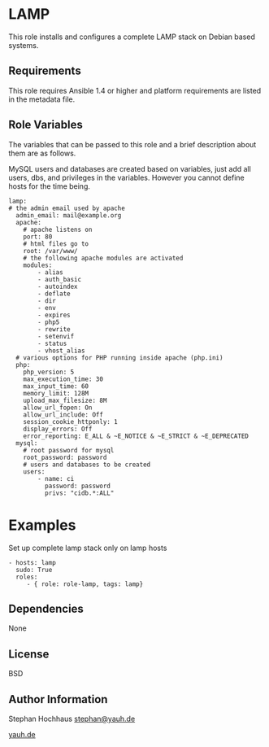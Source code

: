 LAMP
=====

This role installs and configures a complete LAMP stack on Debian based systems.

Requirements
------------

This role requires Ansible 1.4 or higher and platform requirements are listed in the metadata file.

Role Variables
--------------

The variables that can be passed to this role and a brief description about them are as follows.

MySQL users and databases are created based on variables, just add all users, dbs, and privileges in the variables. However you cannot define hosts for the time being.

	lamp:
	# the admin email used by apache
	  admin_email: mail@example.org
	  apache:
	    # apache listens on
	    port: 80
		# html files go to
	    root: /var/www/
		# the following apache modules are activated
	    modules:
	        - alias
	        - auth_basic
	        - autoindex
	        - deflate
	        - dir
	        - env
	        - expires
	        - php5
	        - rewrite
	        - setenvif
	        - status
	        - vhost_alias
	  # various options for PHP running inside apache (php.ini)
	  php:
	    php_version: 5
	    max_execution_time: 30
	    max_input_time: 60
	    memory_limit: 128M
	    upload_max_filesize: 8M
	    allow_url_fopen: On
	    allow_url_include: Off
	    session_cookie_httponly: 1
	    display_errors: Off
	    error_reporting: E_ALL & ~E_NOTICE & ~E_STRICT & ~E_DEPRECATED
	  mysql:
	    # root password for mysql
	    root_password: password
	    # users and databases to be created
		users:
	        - name: ci
	          password: password
	          privs: "cidb.*:ALL"

Examples
========

Set up complete lamp stack only on lamp hosts

	- hosts: lamp
	  sudo: True
	  roles:
	     - { role: role-lamp, tags: lamp}


Dependencies
------------

None

License
-------

BSD

Author Information
------------------

Stephan Hochhaus <stephan@yauh.de>

[yauh.de](http://yauh.de)


